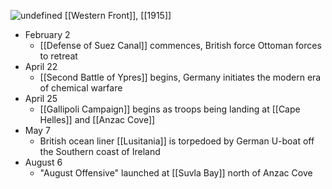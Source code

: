 
![undefined](https://upload.wikimedia.org/wikipedia/commons/5/51/Western_front_1915-16.jpg)
[[Western Front]], [[1915]]

- February 2
	- [[Defense of Suez Canal]] commences, British force Ottoman forces to retreat
- April 22
	- [[Second Battle of Ypres]] begins, Germany initiates the modern era of chemical warfare
- April 25
	- [[Gallipoli Campaign]] begins as troops being landing at [[Cape Helles]] and [[Anzac Cove]]
- May 7
	- British ocean liner [[Lusitania]] is torpedoed by German U-boat off the Southern coast of Ireland
- August 6 
	- "August Offensive" launched at [[Suvla Bay]] north of Anzac Cove